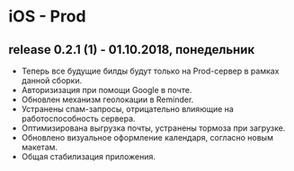 
# iOS - Prod

## release 0.2.1 (1) - 01.10.2018, понедельник

- Теперь все будущие билды будут только на Prod-сервер в рамках данной сборки.
- Авторизизация при помощи Google в почте.
- Обновлен механизм геолокации в Reminder.
- Устранены спам-запросы, отрицательно влияющие на работоспособность сервера.
- Оптимизирована выгрузка почты, устранены тормоза при загрузке.
- Обновлено визуальное оформление календаря, согласно новым макетам.
- Общая стабилизация приложения.
